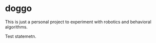 # doggo
This is just a personal project to experiment with robotics and behavioral algorithms.

Test statemetn.
